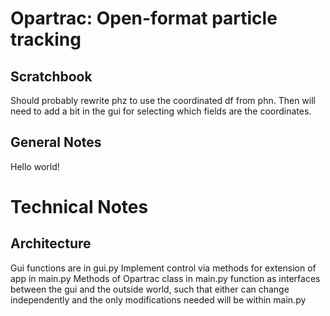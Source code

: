 Opartrac: Open-format particle tracking
===

Scratchbook
----

Should probably rewrite phz to use the coordinated df from phn. Then will need to add a bit in the gui for selecting which fields are the coordinates.

General Notes
---

Hello world!

Technical Notes
====

Architecture
---

Gui functions are in gui.py
Implement control via methods for extension of app in main.py
Methods of Opartrac class in main.py function as interfaces between the gui and the outside world, such that either can change independently and the only modifications needed will be within main.py